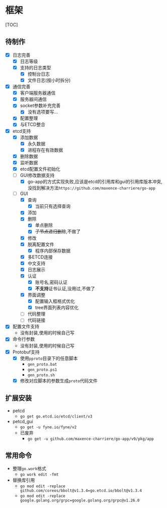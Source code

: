 # 框架

[TOC]

## 待制作

- [x] 日志完善
	- [x] 日志等级
	- [x] 支持的日志类型
		- [x] 控制台日志
		- [x] 文件日志(按小时拆分)
- [x] 通信完善
	- [x] 客户端服务器通信
	- [x] 服务器间通信
	- [x] socket参数补充完善
		- [x] 没有选项要写...
	- [x] 配置整理
	- [x] 与ETCD整合
- [x] etcd支持
	- [x] 添加数据
		- [x] 永久数据
		- [x] 进程存在有效数据
	- [x] 删除数据
	- [x] 监听数据
	- [x] etcd配置文件初始化
	- [ ] GUI修改数据支持
		- [x] go-app的方式实现失败,应该是etcd的引用库和gui的引用库版本冲突,没找到解决方法`https://github.com/maxence-charriere/go-app`
	- [ ] GUI
		- [x] 查询
			- [x] 当前只有选择查询
		- [x] 添加
		- [x] 删除
			- [x] 单点删除
			- [x] ~~子节点递归删除~~,不做了
		- [x] 修改
		- [x] 脱离配置文件
			- [x] 程序内部保存数据
		- [x] 多ETCD连接
		- [x] 中文支持
		- [x] 日志展示
		- [x] 认证
			- [x] 账号名,密码认证
			- [x] **不支持**证书认证,没用过,不做了
		- [x] 界面调整
			- [x] 配置输入框格式优化
			- [x] tree界面列表内容优化
		- [ ] 代码整理
		- [ ] 代码链接
- [x] 配置文件支持
	- 没有封装,使用的时候自己写
- [x] 命令行参数
	- 没有封装,使用的时候自己写
- [x] Protobuf支持
	- [x] 使用`pproto`目录下的任意脚本
		- `gen_proto.bat`
		- `gen_proto.ps1`
		- `gen_proto.sh`
	- [x] 修改对应脚本的参数生成`proto`代码文件

## 扩展安装

- petcd
	- `go get go.etcd.io/etcd/client/v3`
- petcd_gui
	- `go get -u fyne.io/fyne/v2`
	- 已废弃
		- `go get -u github.com/maxence-charriere/go-app/v9/pkg/app`

## 常用命令

- 整理`go.work`格式
	- `go work edit -fmt`
- 替换库引用
	- `go mod edit -replace github.com/coreos/bbolt@v1.3.4=go.etcd.io/bbolt@v1.3.4`
	- `go mod edit -replace google.golang.org/grpc=google.golang.org/grpc@v1.26.0`
